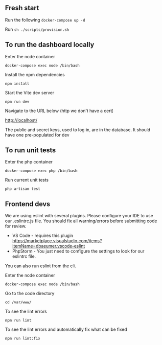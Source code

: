 ## Fresh start

Run the following `docker-compose up -d`

Run `sh ./scripts/provision.sh`

## To run the dashboard locally

Enter the node container

```
docker-compose exec node /bin/bash 
```

Install the npm dependencies

```
npm install 
```

Start the Vite dev server

```
npm run dev
```

Navigate to the URL below (http we don't have a cert)

<http://localhost/>

The public and secret keys, used to log in, are in the database. It should have one pre-populated for dev

## To run unit tests

Enter the php container

```
docker-compose exec php /bin/bash 
```

Run current unit tests

```
php artisan test
```

## Frontend devs

We are using eslint with several plugins. Please configure your IDE to use our .eslintrc.js file. You should fix all
warning/errors before submitting code for review.

- VS Code - requires this plugin https://marketplace.visualstudio.com/items?itemName=dbaeumer.vscode-eslint
- PhpStorm - You just need to configure the settings to look for our eslintrc file.

You can also run eslint from the cli.

Enter the node container

```
docker-compose exec node /bin/bash 
```

Go to the code directory

```
cd /var/www/
```

To see the lint errors

```
npm run lint
```

To see the lint errors and automatically fix what can be fixed

```
npm run lint:fix
```
